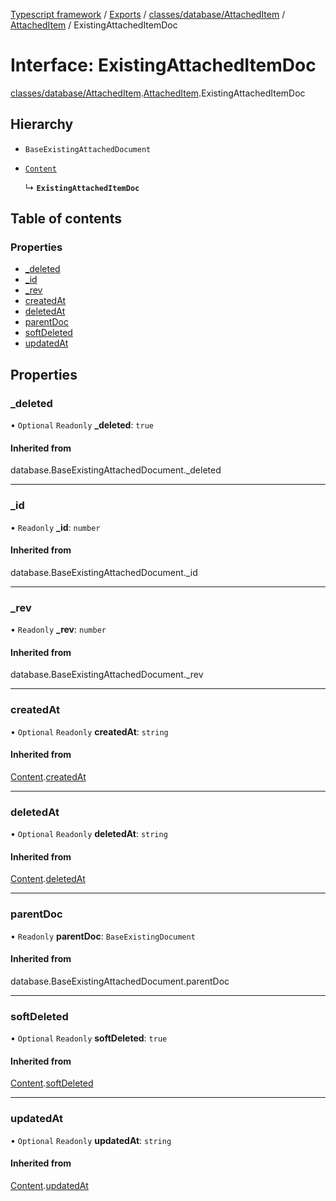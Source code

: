 [Typescript framework](../index.md) / [Exports](../modules.md) / [classes/database/AttachedItem](../modules/classes_database_AttachedItem.md) / [AttachedItem](../modules/classes_database_AttachedItem.AttachedItem.md) / ExistingAttachedItemDoc

# Interface: ExistingAttachedItemDoc

[classes/database/AttachedItem](../modules/classes_database_AttachedItem.md).[AttachedItem](../modules/classes_database_AttachedItem.AttachedItem.md).ExistingAttachedItemDoc

## Hierarchy

- `BaseExistingAttachedDocument`

- [`Content`](classes_database_AttachedItem.AttachedItem.Content.md)

  ↳ **`ExistingAttachedItemDoc`**

## Table of contents

### Properties

- [\_deleted](classes_database_AttachedItem.AttachedItem.ExistingAttachedItemDoc.md#_deleted)
- [\_id](classes_database_AttachedItem.AttachedItem.ExistingAttachedItemDoc.md#_id)
- [\_rev](classes_database_AttachedItem.AttachedItem.ExistingAttachedItemDoc.md#_rev)
- [createdAt](classes_database_AttachedItem.AttachedItem.ExistingAttachedItemDoc.md#createdat)
- [deletedAt](classes_database_AttachedItem.AttachedItem.ExistingAttachedItemDoc.md#deletedat)
- [parentDoc](classes_database_AttachedItem.AttachedItem.ExistingAttachedItemDoc.md#parentdoc)
- [softDeleted](classes_database_AttachedItem.AttachedItem.ExistingAttachedItemDoc.md#softdeleted)
- [updatedAt](classes_database_AttachedItem.AttachedItem.ExistingAttachedItemDoc.md#updatedat)

## Properties

### \_deleted

• `Optional` `Readonly` **\_deleted**: ``true``

#### Inherited from

database.BaseExistingAttachedDocument.\_deleted

___

### \_id

• `Readonly` **\_id**: `number`

#### Inherited from

database.BaseExistingAttachedDocument.\_id

___

### \_rev

• `Readonly` **\_rev**: `number`

#### Inherited from

database.BaseExistingAttachedDocument.\_rev

___

### createdAt

• `Optional` `Readonly` **createdAt**: `string`

#### Inherited from

[Content](classes_database_AttachedItem.AttachedItem.Content.md).[createdAt](classes_database_AttachedItem.AttachedItem.Content.md#createdat)

___

### deletedAt

• `Optional` `Readonly` **deletedAt**: `string`

#### Inherited from

[Content](classes_database_AttachedItem.AttachedItem.Content.md).[deletedAt](classes_database_AttachedItem.AttachedItem.Content.md#deletedat)

___

### parentDoc

• `Readonly` **parentDoc**: `BaseExistingDocument`

#### Inherited from

database.BaseExistingAttachedDocument.parentDoc

___

### softDeleted

• `Optional` `Readonly` **softDeleted**: ``true``

#### Inherited from

[Content](classes_database_AttachedItem.AttachedItem.Content.md).[softDeleted](classes_database_AttachedItem.AttachedItem.Content.md#softdeleted)

___

### updatedAt

• `Optional` `Readonly` **updatedAt**: `string`

#### Inherited from

[Content](classes_database_AttachedItem.AttachedItem.Content.md).[updatedAt](classes_database_AttachedItem.AttachedItem.Content.md#updatedat)
